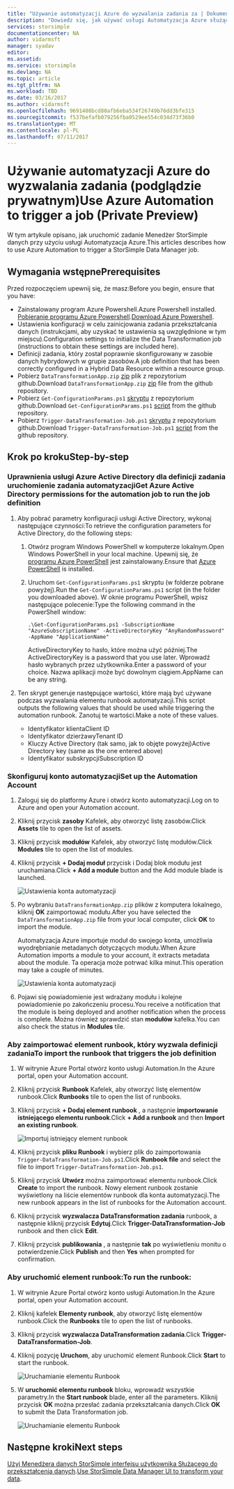 ```yaml
---
title: "Używanie automatyzacji Azure do wyzwalania zadania za | Dokumentacja firmy Microsoft"
description: "Dowiedz się, jak używać usługi Automatyzacja Azure służącą do wyzwalania zadania Menedżer StorSimple danych (w podglądzie prywatnym)"
services: storsimple
documentationcenter: NA
author: vidarmsft
manager: syadav
editor: 
ms.assetid: 
ms.service: storsimple
ms.devlang: NA
ms.topic: article
ms.tgt_pltfrm: NA
ms.workload: TBD
ms.date: 03/16/2017
ms.author: vidarmsft
ms.openlocfilehash: 9691408bcd80afb6eba534f26749b76dd3bfe315
ms.sourcegitcommit: f537befafb079256fba0529ee554c034d73f36b0
ms.translationtype: MT
ms.contentlocale: pl-PL
ms.lasthandoff: 07/11/2017
---
```

# <a name="use-azure-automation-to-trigger-a-job-private-preview"></a><span data-ttu-id="2d37c-103">Używanie automatyzacji Azure do wyzwalania zadania (podglądzie prywatnym)</span><span class="sxs-lookup"><span data-stu-id="2d37c-103">Use Azure Automation to trigger a job (Private Preview)</span></span>

<span data-ttu-id="2d37c-104">W tym artykule opisano, jak uruchomić zadanie Menedżer StorSimple danych przy użyciu usługi Automatyzacja Azure.</span><span class="sxs-lookup"><span data-stu-id="2d37c-104">This articles describes how to use Azure Automation to trigger a StorSimple Data Manager job.</span></span>

## <a name="prerequisites"></a><span data-ttu-id="2d37c-105">Wymagania wstępne</span><span class="sxs-lookup"><span data-stu-id="2d37c-105">Prerequisites</span></span>

<span data-ttu-id="2d37c-106">Przed rozpoczęciem upewnij się, że masz:</span><span class="sxs-lookup"><span data-stu-id="2d37c-106">Before you begin, ensure that you have:</span></span>

*   <span data-ttu-id="2d37c-107">Zainstalowany program Azure Powershell.</span><span class="sxs-lookup"><span data-stu-id="2d37c-107">Azure Powershell installed.</span></span> <span data-ttu-id="2d37c-108">[Pobieranie programu Azure Powershell](https://azure.microsoft.com/documentation/articles/powershell-install-configure/).</span><span class="sxs-lookup"><span data-stu-id="2d37c-108">[Download Azure Powershell](https://azure.microsoft.com/documentation/articles/powershell-install-configure/).</span></span>
*   <span data-ttu-id="2d37c-109">Ustawienia konfiguracji w celu zainicjowania zadania przekształcania danych (instrukcjami, aby uzyskać te ustawienia są uwzględnione w tym miejscu).</span><span class="sxs-lookup"><span data-stu-id="2d37c-109">Configuration settings to initialize the Data Transformation job (instructions to obtain these settings are included here).</span></span>
*   <span data-ttu-id="2d37c-110">Definicji zadania, który został poprawnie skonfigurowany w zasobie danych hybrydowych w grupie zasobów.</span><span class="sxs-lookup"><span data-stu-id="2d37c-110">A job definition that has been correctly configured in a Hybrid Data Resource within a resource group.</span></span>
*   <span data-ttu-id="2d37c-111">Pobierz `DataTransformationApp.zip` [zip](https://github.com/Azure-Samples/storsimple-dotnet-data-manager-get-started/raw/master/Azure%20Automation%20For%20Data%20Manager/DataTransformationApp.zip) plik z repozytorium github.</span><span class="sxs-lookup"><span data-stu-id="2d37c-111">Download `DataTransformationApp.zip` [zip](https://github.com/Azure-Samples/storsimple-dotnet-data-manager-get-started/raw/master/Azure%20Automation%20For%20Data%20Manager/DataTransformationApp.zip) file from the github repository.</span></span>
*   <span data-ttu-id="2d37c-112">Pobierz `Get-ConfigurationParams.ps1` [skryptu](https://github.com/Azure-Samples/storsimple-dotnet-data-manager-get-started/blob/master/Azure%20Automation%20For%20Data%20Manager/Get-ConfigurationParams.ps1) z repozytorium github.</span><span class="sxs-lookup"><span data-stu-id="2d37c-112">Download `Get-ConfigurationParams.ps1` [script](https://github.com/Azure-Samples/storsimple-dotnet-data-manager-get-started/blob/master/Azure%20Automation%20For%20Data%20Manager/Get-ConfigurationParams.ps1) from the github repository.</span></span>
*   <span data-ttu-id="2d37c-113">Pobierz `Trigger-DataTransformation-Job.ps1` [skryptu](https://github.com/Azure-Samples/storsimple-dotnet-data-manager-get-started/blob/master/Azure%20Automation%20For%20Data%20Manager/Trigger-DataTransformation-Job.ps1) z repozytorium github.</span><span class="sxs-lookup"><span data-stu-id="2d37c-113">Download `Trigger-DataTransformation-Job.ps1` [script](https://github.com/Azure-Samples/storsimple-dotnet-data-manager-get-started/blob/master/Azure%20Automation%20For%20Data%20Manager/Trigger-DataTransformation-Job.ps1) from the github repository.</span></span>

## <a name="step-by-step"></a><span data-ttu-id="2d37c-114">Krok po kroku</span><span class="sxs-lookup"><span data-stu-id="2d37c-114">Step-by-step</span></span>

### <a name="get-azure-active-directory-permissions-for-the-automation-job-to-run-the-job-definition"></a><span data-ttu-id="2d37c-115">Uprawnienia usługi Azure Active Directory dla definicji zadania uruchomienie zadania automatyzacji</span><span class="sxs-lookup"><span data-stu-id="2d37c-115">Get Azure Active Directory permissions for the automation job to run the job definition</span></span>

1. <span data-ttu-id="2d37c-116">Aby pobrać parametry konfiguracji usługi Active Directory, wykonaj następujące czynności:</span><span class="sxs-lookup"><span data-stu-id="2d37c-116">To retrieve the configuration parameters for Active Directory, do the following steps:</span></span>

    1. <span data-ttu-id="2d37c-117">Otwórz program Windows PowerShell w komputerze lokalnym.</span><span class="sxs-lookup"><span data-stu-id="2d37c-117">Open Windows PowerShell in your local machine.</span></span> <span data-ttu-id="2d37c-118">Upewnij się, że [programu Azure PowerShell](https://azure.microsoft.com/downloads/) jest zainstalowany.</span><span class="sxs-lookup"><span data-stu-id="2d37c-118">Ensure that [Azure PowerShell](https://azure.microsoft.com/downloads/) is installed.</span></span>
    1. <span data-ttu-id="2d37c-119">Uruchom `Get-ConfigurationParams.ps1` skryptu (w folderze pobrane powyżej).</span><span class="sxs-lookup"><span data-stu-id="2d37c-119">Run the `Get-ConfigurationParams.ps1` script (in the folder you downloaded above).</span></span> <span data-ttu-id="2d37c-120">W oknie programu PowerShell, wpisz następujące polecenie:</span><span class="sxs-lookup"><span data-stu-id="2d37c-120">Type the following command in the PowerShell window:</span></span>

        ```
        .\Get-ConfigurationParams.ps1 -SubscriptionName "AzureSubscriptionName" -ActiveDirectoryKey "AnyRandomPassword" -AppName "ApplicationName"
         ```

        <span data-ttu-id="2d37c-121">ActiveDirectoryKey to hasło, które można użyć później.</span><span class="sxs-lookup"><span data-stu-id="2d37c-121">The ActiveDirectoryKey is a password that you use later.</span></span> <span data-ttu-id="2d37c-122">Wprowadź hasło wybranych przez użytkownika.</span><span class="sxs-lookup"><span data-stu-id="2d37c-122">Enter a password of your choice.</span></span> <span data-ttu-id="2d37c-123">Nazwa aplikacji może być dowolnym ciągiem.</span><span class="sxs-lookup"><span data-stu-id="2d37c-123">AppName can be any string.</span></span>

2. <span data-ttu-id="2d37c-124">Ten skrypt generuje następujące wartości, które mają być używane podczas wyzwalania elementu runbook automatyzacji.</span><span class="sxs-lookup"><span data-stu-id="2d37c-124">This script outputs the following values that should be used while triggering the automation runbook.</span></span> <span data-ttu-id="2d37c-125">Zanotuj te wartości.</span><span class="sxs-lookup"><span data-stu-id="2d37c-125">Make a note of these values.</span></span>

    - <span data-ttu-id="2d37c-126">Identyfikator klienta</span><span class="sxs-lookup"><span data-stu-id="2d37c-126">Client ID</span></span>
    - <span data-ttu-id="2d37c-127">Identyfikator dzierżawy</span><span class="sxs-lookup"><span data-stu-id="2d37c-127">Tenant ID</span></span>
    - <span data-ttu-id="2d37c-128">Kluczy Active Directory (tak samo, jak to objęte powyżej)</span><span class="sxs-lookup"><span data-stu-id="2d37c-128">Active Directory key (same as the one entered above)</span></span>
    - <span data-ttu-id="2d37c-129">Identyfikator subskrypcji</span><span class="sxs-lookup"><span data-stu-id="2d37c-129">Subscription ID</span></span>

### <a name="set-up-the-automation-account"></a><span data-ttu-id="2d37c-130">Skonfiguruj konto automatyzacji</span><span class="sxs-lookup"><span data-stu-id="2d37c-130">Set up the Automation Account</span></span>

1. <span data-ttu-id="2d37c-131">Zaloguj się do platformy Azure i otwórz konto automatyzacji.</span><span class="sxs-lookup"><span data-stu-id="2d37c-131">Log on to Azure and open your Automation account.</span></span>
2. <span data-ttu-id="2d37c-132">Kliknij przycisk **zasoby** Kafelek, aby otworzyć listę zasobów.</span><span class="sxs-lookup"><span data-stu-id="2d37c-132">Click **Assets** tile to open the list of assets.</span></span>
3. <span data-ttu-id="2d37c-133">Kliknij przycisk **modułów** Kafelek, aby otworzyć listę modułów.</span><span class="sxs-lookup"><span data-stu-id="2d37c-133">Click **Modules** tile to open the list of modules.</span></span>
4. <span data-ttu-id="2d37c-134">Kliknij przycisk **+ Dodaj moduł** przycisk i Dodaj blok modułu jest uruchamiana.</span><span class="sxs-lookup"><span data-stu-id="2d37c-134">Click **+ Add a module** button and the Add module blade is launched.</span></span>

    ![Ustawienia konta automatyzacji](./media/storsimple-data-manager-job-using-automation/add-module1m.png)

5. <span data-ttu-id="2d37c-136">Po wybraniu `DataTransformationApp.zip` plików z komputera lokalnego, kliknij **OK** zaimportować modułu.</span><span class="sxs-lookup"><span data-stu-id="2d37c-136">After you have selected the `DataTransformationApp.zip` file from your local computer, click **OK** to import the module.</span></span>

   <span data-ttu-id="2d37c-137">Automatyzacja Azure importuje moduł do swojego konta, umożliwia wyodrębnianie metadanych dotyczących modułu.</span><span class="sxs-lookup"><span data-stu-id="2d37c-137">When Azure Automation imports a module to your account, it extracts metadata about the module.</span></span> <span data-ttu-id="2d37c-138">Ta operacja może potrwać kilka minut.</span><span class="sxs-lookup"><span data-stu-id="2d37c-138">This operation may take a couple of minutes.</span></span>

   ![Ustawienia konta automatyzacji](./media/storsimple-data-manager-job-using-automation/add-module2m.png)

   

6. <span data-ttu-id="2d37c-140">Pojawi się powiadomienie jest wdrażany modułu i kolejne powiadomienie po zakończeniu procesu.</span><span class="sxs-lookup"><span data-stu-id="2d37c-140">You receive a notification that the module is being deployed and another notification when the process is complete.</span></span>  <span data-ttu-id="2d37c-141">Można również sprawdzić stan **modułów** kafelka.</span><span class="sxs-lookup"><span data-stu-id="2d37c-141">You can also check the status in **Modules** tile.</span></span>

### <a name="to-import-the-runbook-that-triggers-the-job-definition"></a><span data-ttu-id="2d37c-142">Aby zaimportować element runbook, który wyzwala definicji zadania</span><span class="sxs-lookup"><span data-stu-id="2d37c-142">To import the runbook that triggers the job definition</span></span>

1. <span data-ttu-id="2d37c-143">W witrynie Azure Portal otwórz konto usługi Automation.</span><span class="sxs-lookup"><span data-stu-id="2d37c-143">In the Azure portal, open your Automation account.</span></span>
2. <span data-ttu-id="2d37c-144">Kliknij przycisk **Runbook** Kafelek, aby otworzyć listę elementów runbook.</span><span class="sxs-lookup"><span data-stu-id="2d37c-144">Click **Runbooks** tile to open the list of runbooks.</span></span>
3. <span data-ttu-id="2d37c-145">Kliknij przycisk **+ Dodaj element runbook** , a następnie **importowanie istniejącego elementu runbook**.</span><span class="sxs-lookup"><span data-stu-id="2d37c-145">Click **+ Add a runbook** and then **Import an existing runbook**.</span></span>

   ![Importuj istniejący element runbook](./media/storsimple-data-manager-job-using-automation/import-a-runbook.png)

4. <span data-ttu-id="2d37c-147">Kliknij przycisk **pliku Runbook** i wybierz plik do zaimportowania `Trigger-DataTransformation-Job.ps1`.</span><span class="sxs-lookup"><span data-stu-id="2d37c-147">Click **Runbook file** and select the file to import `Trigger-DataTransformation-Job.ps1`.</span></span>
5. <span data-ttu-id="2d37c-148">Kliknij przycisk **Utwórz** można zaimportować elementu runbook.</span><span class="sxs-lookup"><span data-stu-id="2d37c-148">Click **Create** to import the runbook.</span></span> <span data-ttu-id="2d37c-149">Nowy element runbook zostanie wyświetlony na liście elementów runbook dla konta automatyzacji.</span><span class="sxs-lookup"><span data-stu-id="2d37c-149">The new runbook appears in the list of runbooks for the Automation account.</span></span>
7. <span data-ttu-id="2d37c-150">Kliknij przycisk **wyzwalacza DataTransformation zadania** runbook, a następnie kliknij przycisk **Edytuj**.</span><span class="sxs-lookup"><span data-stu-id="2d37c-150">Click **Trigger-DataTransformation-Job** runbook and then click **Edit**.</span></span>
8. <span data-ttu-id="2d37c-151">Kliknij przycisk **publikowania** , a następnie **tak** po wyświetleniu monitu o potwierdzenie.</span><span class="sxs-lookup"><span data-stu-id="2d37c-151">Click **Publish** and then **Yes** when prompted for confirmation.</span></span>


### <a name="to-run-the-runbook"></a><span data-ttu-id="2d37c-152">Aby uruchomić element runbook:</span><span class="sxs-lookup"><span data-stu-id="2d37c-152">To run the runbook:</span></span>
1. <span data-ttu-id="2d37c-153">W witrynie Azure Portal otwórz konto usługi Automation.</span><span class="sxs-lookup"><span data-stu-id="2d37c-153">In the Azure portal, open your Automation account.</span></span>
2. <span data-ttu-id="2d37c-154">Kliknij kafelek **Elementy runbook**, aby otworzyć listę elementów runbook.</span><span class="sxs-lookup"><span data-stu-id="2d37c-154">Click the **Runbooks** tile to open the list of runbooks.</span></span>
3. <span data-ttu-id="2d37c-155">Kliknij przycisk **wyzwalacza DataTransformation zadania**.</span><span class="sxs-lookup"><span data-stu-id="2d37c-155">Click **Trigger-DataTransformation-Job**.</span></span>
4. <span data-ttu-id="2d37c-156">Kliknij pozycję **Uruchom**, aby uruchomić element Runbook.</span><span class="sxs-lookup"><span data-stu-id="2d37c-156">Click **Start** to start the runbook.</span></span>

   ![Uruchamianie elementu Runbook](./media/storsimple-data-manager-job-using-automation/run-runbook1m.png)

5. <span data-ttu-id="2d37c-158">W **uruchomić elementu runbook** bloku, wprowadź wszystkie parametry.</span><span class="sxs-lookup"><span data-stu-id="2d37c-158">In the **Start runbook** blade, enter all the parameters.</span></span> <span data-ttu-id="2d37c-159">Kliknij przycisk **OK** można przesłać zadania przekształcania danych.</span><span class="sxs-lookup"><span data-stu-id="2d37c-159">Click **OK** to submit the Data Transformation job.</span></span>

   ![Uruchamianie elementu Runbook](./media/storsimple-data-manager-job-using-automation/run-runbook2m.png)


## <a name="next-steps"></a><span data-ttu-id="2d37c-161">Następne kroki</span><span class="sxs-lookup"><span data-stu-id="2d37c-161">Next steps</span></span>

<span data-ttu-id="2d37c-162">[Użyj Menedżera danych StorSimple interfejsu użytkownika Służącego do przekształcenia danych](storsimple-data-manager-ui.md).</span><span class="sxs-lookup"><span data-stu-id="2d37c-162">[Use StorSimple Data Manager UI to transform your data](storsimple-data-manager-ui.md).</span></span>
